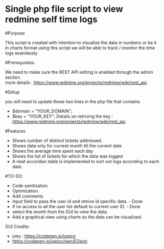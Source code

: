 # Single php file script to view redmine self time logs

#Purpose

This script is created with intention to visualize the data in numbers or be it in charts format using this script we will be able to track / monitor the time logs seamlessly

#Prerequisites

We need to make sure the REST API setting is enabled through the admin section  
more details : https://www.redmine.org/projects/redmine/wiki/rest_api

#Setup

you will need to update these two lines in the php file that contains
* $domain = "YOUR_DOMAIN";
* $key = "YOUR_KEY";
Details on retriving the key : https://www.redmine.org/projects/redmine/wiki/rest_api


#Features

* Shows number of distinct tickets addressed.
* Shows data only for current month till the current date
* Shows the average time spent each day
* Shows the list of tickets for which the data was logged
* A neat accordian table is implemented to sort out logs according to each date. 

#TO-DO

* Code sanitization.
* Optimization.
* Add comments.
* Input field to pass the user id and retrive id specific data. - Done 
* if no access to all the user list default to current user ID. - Done
* select the month from the GUI to view the data.
* Add a graphical view using charts so the data can be visualized.

GUI Credits:
* joey : https://codepen.io/jopico
* https://codepen.io/jopico/pen/EGpim
